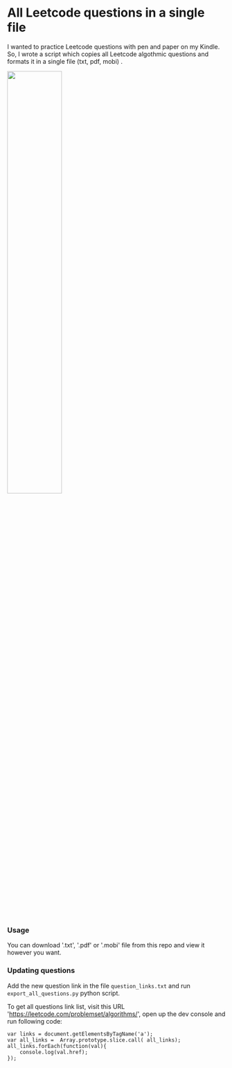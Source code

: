# All Leetcode questions in a single file


I wanted to practice Leetcode questions with pen and paper on my Kindle. 
So, I wrote a script which copies all Leetcode algothmic questions and formats it in a single file (txt, pdf, mobi) .

<img height="50%" width="50%" src= "http://imagepastry.appspot.com/serve/AMIfv95J4uRxrr2QKbFY7x2xWF6G7wdDoMsd_Nv23kq0tfDmVOIHODEtN5RoQyqEkWs-xOD_YiYcQiHEeTGKuC_vtLq6bBiq7pHm4aw-GSdkmfiNryRAWwTzn_17oDM7UtrVIosv8GFblueYidvYQIc1eCaEEEtwpL02xcVTjmTaOmsII3U7gJU"/>


### Usage

You can  download '.txt', '.pdf' or '.mobi' file from this repo and view it however you want. 

### Updating questions

Add the new question link in the file `question_links.txt` and run `export_all_questions.py` python script. 

To get all questions link list, visit this URL 'https://leetcode.com/problemset/algorithms/', open up the dev console and run following code:


```
var links = document.getElementsByTagName('a');
var all_links =  Array.prototype.slice.call( all_links);
all_links.forEach(function(val){
    console.log(val.href);
});
```
